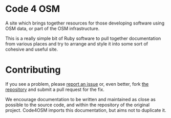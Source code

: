 Code 4 OSM
==========

A site which brings together resources for those developing software
using OSM data, or part of the OSM infrastructure.

This is a really simple bit of Ruby software to pull together
documentation from various places and try to arrange and style it into
some sort of cohesive and useful site.

Contributing
============

If you see a problem, please [report an
issue](https://github.com/zerebubuth/code4osm.org/issues) or, even
better, fork [the
repository](https://github.com/zerebubuth/code4osm.org) and submit a
pull request for the fix.

We encourage documentation to be written and maintained as close as
possible to the source code, and within the repository of the original
project. Code4OSM imports this documentation, but aims not to
duplicate it.

